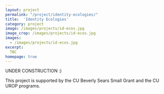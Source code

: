 ```yaml
---
layout: project
permalink: "/project/identity-ecologies/"
title:  'Identity Ecologies'
category: project
image: /images/projects/id-ecos.jpg
image_crop: /images/projects/id-ecos.jpg
images:
  - /images/projects/id-ecos.jpg
excerpt:
  TBC
homepage: true
---
```


UNDER CONSTRUCTION :)

<!--We are studying the experiences of trans and non-binary social media users to understand their experiences with coming out across their various social media presences. We are particularly focusing on the effect of audience and platform, and how these factors affect the decision around and experience of coming out across various social media sites.

<!-- There are initially two phases in this project. We are currently in Phase 1, conducting exploratory interviews with participants. -->

<!-- #### Phase 1: Exploratory Interviews

In this phase, we seek to understand what social media platforms are being used by trans users, how they are using them, and how they feel system design and their audiences affect they way they use them. This includes exploring how identity is constructed and changes over time in different social medias, as well how online interactions can lead to positive or negative outcomes.

#### Phase 2: Trace Ethnography and Network Analysis

Following Phase 1, we anticipate conducting a trace ethnography and network analysis using donated data from participants' social media. In this approach, we will observe what users post on social media, how they utilize system features to control the audience to these posts, and how this controlled audience responds. This phase will examine how these behaviors vary across the various social media sites that participants use.

#### Research Team

This project is led by Anthony Pinter, a PhD student in the Identity Lab. Anthony's pronouns are he/his. More information about Anthony can be found on the [About](http://cmci.colorado.edu/idlab/about/) page. Anthony's advisor, Dr. Jed Brubaker, is also involved in the project, and has experience in this research area (see [Haimson, Brubaker, Dombrowski, & Hayes, 2015](http://cmci.colorado.edu/idlab/assets/bibliography/pdf/p1176-haimson.pdf) and [Haimson, Brubaker, Dombrowski, & Hayes, 2016](http://cmci.colorado.edu/idlab/assets/bibliography/pdf/p2895-haimson.pdf)).

Currently supporting Anthony in this project are two undergraduate research assistants:
- Kayden Adams is an undergraduate student at CU Boulder, majoring in Computer Science. Kayden's pronouns are they/them.
- Rachael Robinson is an undergraduate student at CU Boulder, majoring in Applied Mathematics. Rachael's pronouns are she/her. -->

This project is supported by the CU Beverly Sears Small Grant and the CU UROP programs.
